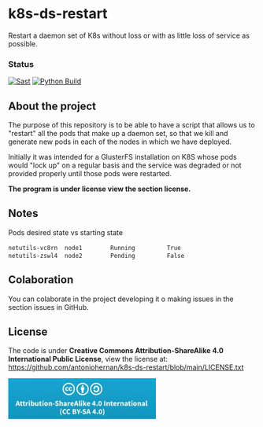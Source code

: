 # k8s-ds-restart
Restart a daemon set of K8s without loss or with as little loss of service as possible.

### Status
[![Sast](https://github.com/antoniohernan/k8s-ds-restart/actions/workflows/sast.yaml/badge.svg)](https://github.com/antoniohernan/k8s-ds-restart/actions/workflows/sast.yaml)
[![Python Build](https://github.com/antoniohernan/k8s-ds-restart/actions/workflows/python_build.yaml/badge.svg)](https://github.com/antoniohernan/k8s-ds-restart/actions/workflows/python_build.yaml)

## About the project
The purpose of this repository is to be able to have a script that allows us to "restart" all the pods that make up a daemon set, so that we kill and generate new pods in each of the nodes in which we have deployed.

Initially it was intended for a GlusterFS installation on K8S whose pods would "lock up" on a regular basis and the service was degraded or not provided properly until those pods were restarted.

**The program is under license view the section license.**


## Notes

Pods desired state vs starting state

```
netutils-vc8rn  node1        Running         True
netutils-zswl4  node2        Pending         False
```


## Colaboration
You can colaborate in the project developing it o making issues in the section issues in GitHub.

## License
The code is under **Creative Commons Attribution-ShareAlike 4.0 International Public License**, view the license at: https://github.com/antoniohernan/k8s-ds-restart/blob/main/LICENSE.txt

![License](images/license.jpeg)
